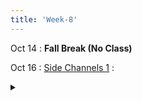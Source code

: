 ```yaml
---
title: 'Week-8' 
---
```


Oct 14
: **Fall Break (No Class)**

Oct 16
: [Side Channels 1]()
  : <details title="recommended readings" class="my"><summary><i class="icon fas fa-book-reader "></i></summary><span class="fs-2" markdown=1>Read:[Spectre Attacks: Exploiting Speculative Execution](https://spectreattack.com/spectre.pdf) by Paul Kocher et al.</span></details>
